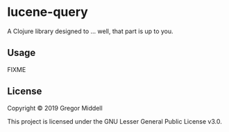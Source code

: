 # lucene-query

A Clojure library designed to ... well, that part is up to you.

## Usage

FIXME

## License

Copyright &copy; 2019 Gregor Middell

This project is licensed under the GNU Lesser General Public License v3.0.

